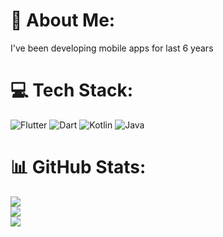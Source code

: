# 💫 About Me:
I've been developing mobile apps for last 6 years

# 💻 Tech Stack:
![Flutter](https://img.shields.io/badge/Flutter-%2302569B.svg?style=for-the-badge&logo=Flutter&logoColor=white) ![Dart](https://img.shields.io/badge/dart-%230175C2.svg?style=for-the-badge&logo=dart&logoColor=white) ![Kotlin](https://img.shields.io/badge/kotlin-%230095D5.svg?style=for-the-badge&logo=kotlin&logoColor=white) ![Java](https://img.shields.io/badge/java-%23ED8B00.svg?style=for-the-badge&logo=java&logoColor=white)
# 📊 GitHub Stats:
![](https://github-readme-stats.vercel.app/api?username=memishood&theme=light&hide_border=false&include_all_commits=false&count_private=false)<br/>
![](https://github-readme-streak-stats.herokuapp.com/?user=memishood&theme=light&hide_border=false)<br/>
![](https://github-readme-stats.vercel.app/api/top-langs/?username=memishood&theme=light&hide_border=false&include_all_commits=false&count_private=false&layout=compact)
